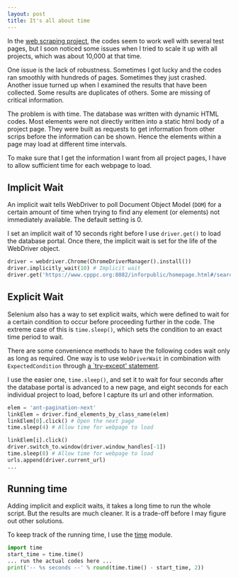 ```yaml
---
layout: post
title: It's all about time
---
```


In the [web scraping project](https://zrzhao.github.io/webscraping/), the codes seem to work well with several test pages, but I soon noticed some issues when I tried to scale it up with all projects, which was about 10,000 at that time. 

One issue is the lack of robustness. Sometimes I got lucky and the codes ran smoothly with hundreds of pages. Sometimes they just crashed. Another issue turned up when I examined the results that have been collected. Some results are duplicates of others. Some are missing of critical information. 

The problem is with time. The database was written with dynamic HTML codes. Most elements were not directly written into a static html body of a project page. They were built as requests to get information from other scrips before the information can be shown. Hence the elements within a page may load at different time intervals. 

To make sure that I get the information I want from all project pages, I have to allow sufficient time for each webpage to load. 

## Implicit Wait

An implicit wait tells WebDriver to poll Document Object Model (`DOM`) for a certain amount of time when trying to find any element (or elements) not immediately available. The default setting is 0. 

I set an implicit wait of 10 seconds right before I use `driver.get()` to load the database portal. Once there, the implicit wait is set for the life of the WebDriver object.

```python
driver = webdriver.Chrome(ChromeDriverManager().install()) 
driver.implicitly_wait(10) # Implicit wait
driver.get('https://www.cpppc.org:8082/inforpublic/homepage.html#/searchresult')
```

## Explicit Wait

Selenium also has a way to set explicit waits, which were defined to wait for a certain condition to occur before proceeding further in the code. The extreme case of this is `time.sleep()`, which sets the condition to an exact time period to wait.

There are some convenience methods to have the following codes wait only as long as required. One way is to use `WebDriverWait` in combination with `ExpectedCondition` through [a `try-except' statement](https://selenium-python.readthedocs.io/waits.html). 

I use the easier one, `time.sleep()`, and set it to wait for four seconds after the database portal is advanced to a new page, and eight seconds for each individual project to load, before I capture its url and other information.   

```python
elem = 'ant-pagination-next'
linkElem = driver.find_elements_by_class_name(elem)
linkElem[0].click() # Open the next page  
time.sleep(4) # Allow time for webpage to load
```

```python
linkElem[i].click()
driver.switch_to.window(driver.window_handles[-1])
time.sleep(8) # Allow time for webpage to load
urls.append(driver.current_url)
...
```

## Running time

Adding implicit and explicit waits, it takes a long time to run the whole script. But the results are much cleaner. It is a trade-off before I may figure out other solutions. 

To keep track of the running time, I use the [time](https://docs.python.org/3/library/time.html) module.  

```python
import time
start_time = time.time()
... run the actual codes here ...
print('-- %s seconds --' % round(time.time() - start_time, 2))
```


